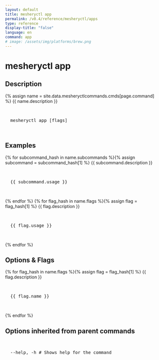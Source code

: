 ```yaml
---
layout: default
title: mesheryctl app
permalink: /v0.4/reference/mesheryctl/apps
type: reference
display-title: "false"
language: en
command: app
# image: /assets/img/platforms/brew.png
---
```


<!-- Copy this template to create individual doc pages for each mesheryctl commands -->

<!-- Name of the command -->

# mesheryctl app

<!-- Description of the command. Preferably a paragraph -->

## Description

{% assign name = site.data.mesheryctlcommands.cmds[page.command] %}
{{ name.description }}

<!-- Basic usage of the command -->
<pre class="codeblock-pre">
  <div class="codeblock">
  mesheryctl app [flags] 
  </div>
</pre>

## Examples

{% for subcommand_hash in name.subcommands %}{% assign subcommand = subcommand_hash[1] %}
{{ subcommand.description }}
<pre class="codeblock-pre">
  <div class="codeblock">
  {{ subcommand.usage }}
  </div>
</pre>
{% endfor %}
{% for flag_hash in name.flags %}{% assign flag = flag_hash[1] %}
{{ flag.description }}
<pre class="codeblock-pre">
  <div class="codeblock">
  {{ flag.usage }}
  </div>
</pre>
{% endfor %}
<br/>

<!-- Options/Flags available in this command --> 
## Options & Flags

{% for flag_hash in name.flags %}{% assign flag = flag_hash[1] %}
{{ flag.description }}
<pre class="codeblock-pre">
  <div class="codeblock">
  {{ flag.name }}
  </div>
</pre>
{% endfor %}
<br/>

## Options inherited from parent commands

<pre class="codeblock-pre">
  <div class="codeblock">
  --help, -h # Shows help for the command
  </div>
</pre>